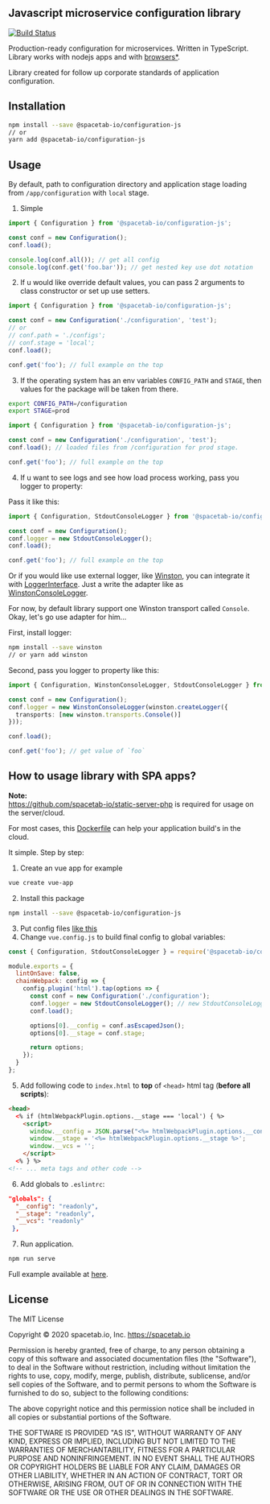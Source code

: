 Javascript microservice configuration library
---------------------------------------------

[![Build Status](https://travis-ci.org/microparts/configuration-js.svg?branch=master)](https://travis-ci.org/microparts/configuration-js)

Production-ready configuration for microservices. Written in TypeScript.
Library works with nodejs apps and with [browsers*](#how-to-usage-library-with-spa-apps).

Library created for follow up corporate standards of application configuration.

## Installation

```bash
npm install --save @spacetab-io/configuration-js
// or
yarn add @spacetab-io/configuration-js
```

## Usage

By default, path to configuration directory and application stage
loading from `/app/configuration` with `local` stage.

1) Simple
```ts
import { Configuration } from '@spacetab-io/configuration-js';

const conf = new Configuration();
conf.load();

console.log(conf.all()); // get all config
console.log(conf.get('foo.bar')); // get nested key use dot notation
```

2) If u would like override default values, you can pass 2 arguments to
class constructor or set up use setters.

```ts
import { Configuration } from '@spacetab-io/configuration-js';

const conf = new Configuration('./configuration', 'test');
// or
// conf.path = './configs';
// conf.stage = 'local';
conf.load();

conf.get('foo'); // full example on the top
```

3) If the operating system has an env variables `CONFIG_PATH` and `STAGE`,
then values for the package will be taken from there.

```bash
export CONFIG_PATH=/configuration
export STAGE=prod
```

```ts
import { Configuration } from '@spacetab-io/configuration-js';

const conf = new Configuration('./configuration', 'test');
conf.load(); // loaded files from /configuration for prod stage.

conf.get('foo'); // full example on the top
```

4) If u want to see logs and see how load process working,
pass you logger to property:

Pass it like this:
```ts
import { Configuration, StdoutConsoleLogger } from '@spacetab-io/configuration-js';

const conf = new Configuration();
conf.logger = new StdoutConsoleLogger();
conf.load();

conf.get('foo'); // full example on the top
```

Or if you would like use external logger, like [Winston](https://github.com/winstonjs/winston), you can
integrate it with [LoggerInterface](./src/logger-interface.ts). Just a write the adapter like as [WinstonConsoleLogger](./src/winston-console-logger.ts).

For now, by default library support one Winston transport called `Console`.
Okay, let's go use adapter for him...

First, install logger:
```bash
npm install --save winston
// or yarn add winston
```

Second, pass you logger to property like this:
```ts
import { Configuration, WinstonConsoleLogger, StdoutConsoleLogger } from '@spacetab-io/configuration-js';

const conf = new Configuration();
conf.logger = new WinstonConsoleLogger(winston.createLogger({
  transports: [new winston.transports.Console()]
}));

conf.load();

conf.get('foo'); // get value of `foo`
```

## How to usage library with SPA apps?

**Note:** <br>
https://github.com/spacetab-io/static-server-php is required for usage on the server/cloud.

For most cases, this [Dockerfile](./example/vue-app/Dockerfile) can help your application build's in the cloud.

It simple. Step by step:

1. Create an vue app for example
```bash
vue create vue-app
```
2. Install this package
```bash
npm install --save @spacetab-io/configuration-js
```
3. Put config files [like this](./example/vue-app/configuration)
4. Change `vue.config.js` to build final config to global variables:
```js
const { Configuration, StdoutConsoleLogger } = require('@spacetab-io/configuration-js');

module.exports = {
  lintOnSave: false,
  chainWebpack: config => {
    config.plugin('html').tap(options => {
      const conf = new Configuration('./configuration');
      conf.logger = new StdoutConsoleLogger(); // new StdoutConsoleLogger(true); // for debug
      conf.load();

      options[0].__config = conf.asEscapedJson();
      options[0].__stage = conf.stage;

      return options;
    });
  }
};
```

5. Add following code to `index.html` to **top** of `<head>` html tag (**before all scripts**):

```html
<head>
  <% if (htmlWebpackPlugin.options.__stage === 'local') { %>
    <script>
      window.__config = JSON.parse("<%= htmlWebpackPlugin.options.__config %>");
      window.__stage = '<%= htmlWebpackPlugin.options.__stage %>';
      window.__vcs = '';
    </script>
  <% } %>
<!-- ... meta tags and other code -->
```

6. Add globals to `.eslintrc`:

```json
"globals": {
  "__config": "readonly",
  "__stage": "readonly",
  "__vcs": "readonly"
 },
```

7. Run application.
```bash
npm run serve
```

Full example available at [here](./example/vue-app).

## License

The MIT License

Copyright © 2020 spacetab.io, Inc. https://spacetab.io

Permission is hereby granted, free of charge, to any person obtaining a copy
of this software and associated documentation files (the "Software"), to deal
in the Software without restriction, including without limitation the rights
to use, copy, modify, merge, publish, distribute, sublicense, and/or sell
copies of the Software, and to permit persons to whom the Software is
furnished to do so, subject to the following conditions:

The above copyright notice and this permission notice shall be included in
all copies or substantial portions of the Software.

THE SOFTWARE IS PROVIDED "AS IS", WITHOUT WARRANTY OF ANY KIND, EXPRESS OR
IMPLIED, INCLUDING BUT NOT LIMITED TO THE WARRANTIES OF MERCHANTABILITY,
FITNESS FOR A PARTICULAR PURPOSE AND NONINFRINGEMENT. IN NO EVENT SHALL THE
AUTHORS OR COPYRIGHT HOLDERS BE LIABLE FOR ANY CLAIM, DAMAGES OR OTHER
LIABILITY, WHETHER IN AN ACTION OF CONTRACT, TORT OR OTHERWISE, ARISING FROM,
OUT OF OR IN CONNECTION WITH THE SOFTWARE OR THE USE OR OTHER DEALINGS IN
THE SOFTWARE.
